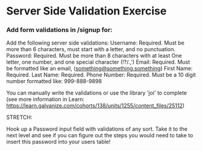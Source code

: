 # Server Side Validation Exercise

### Add form validations in /signup for:

Add the following server side validations:
Username: Required. Must be more than 6 characters, must start with a letter, and no punctuation.
Password: Required. Must be more than 8 characters with at least One letter, one number, and one special character (!?/.,')
Email: Required. Must be formatted like an email, (something@something.something)
First Name: Required.
Last Name: Required.
Phone Number: Required. Must be a 10 digit number formatted like: 999-888-9898

You can manually write the validations or use the library 'joi' to complete (see more information in Learn: https://learn.galvanize.com/cohorts/138/units/1255/content_files/25112)

STRETCH:

Hook up a Password input field with validations of any sort. Take it to the next level and see if you can figure out the steps you would need to take to insert this password into your users table!
